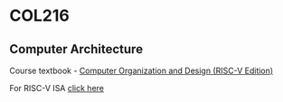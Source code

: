# COL216 

## Computer Architecture

Course textbook - <a href="https://csciitd-my.sharepoint.com/:b:/g/personal/cs1221102_iitd_ac_in/EZsmlkR1l0VNnihPqfx6-G4BMF1Im1FEo432j9ZY5yya_A?e=luQG1Z">Computer Organization and Design (RISC-V Edition)</a>


For RISC-V ISA <a href="https://github.com/TheThirdOne/rars/wiki/Environment-Calls">click here</a>


